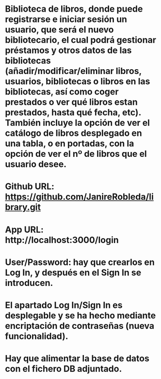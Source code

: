 # Biblioteca de libros, donde puede registrarse e iniciar sesión un usuario, que será el nuevo bibliotecario, el cual podrá gestionar préstamos y otros datos de las bibliotecas (añadir/modificar/eliminar libros, usuarios, bibliotecas o libros en las bibliotecas, así como coger prestados o ver qué libros estan prestados, hasta qué fecha, etc). También incluye la opción de ver el catálogo de libros desplegado en una tabla, o en portadas, con la opción de ver el nº de libros que el usuario desee.

# Github URL: https://github.com/JanireRobleda/library.git

# App URL: http://localhost:3000/login
 
# User/Password: hay que crearlos en Log In, y después en el Sign In se introducen.

# El apartado Log In/Sign In es desplegable y se ha hecho mediante encriptación de contraseñas (nueva funcionalidad).

# Hay que alimentar la base de datos con el fichero DB adjuntado.
